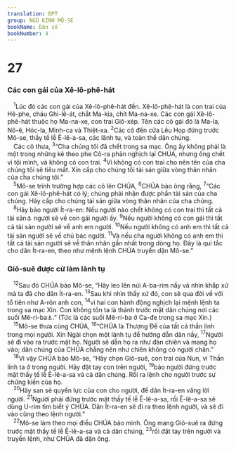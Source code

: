 ```yaml
---
translation: BPT
group: NGŨ KINH MÔ-SE
bookName: Dân số 
bookNumber: 4
---
```


<div class="title"><h1>27</h1><h3>Các con gái của Xê-lô-phê-hát</h3></div>
<span class="verse dan_27_1"> <sup>1</sup>Lúc đó các con gái của Xê-lô-phê-hát đến. Xê-lô-phê-hát là con trai của Hê-phe, cháu Ghi-lê-át, chắt Ma-kia, chít Ma-na-xe. Các con gái Xê-lô-phê-hát thuộc họ Ma-na-xe, con trai Giô-xép. Tên các cô gái đó là Ma-la, Nô-ê, Hóc-la, Minh-ca và Thiệt-xa.</span>
<span class="verse dan_27_2"><sup>2</sup>Các cô đến cửa Lều Họp đứng trước Mô-se, thầy tế lễ Ê-lê-a-sa, các lãnh tụ, và toàn thể dân chúng.<br/> Các cô thưa,</span>
<span class="verse dan_27_3"><sup>3</sup>“Cha chúng tôi đã chết trong sa mạc. Ông ấy không phải là một trong những kẻ theo phe Cô-ra phản nghịch lại CHÚA, nhưng ông chết vì tội mình, và không có con trai.</span>
<span class="verse dan_27_4"><sup>4</sup>Vì không có con trai cho nên tên của cha chúng tôi sẽ tiêu mất. Xin cấp cho chúng tôi tài sản giữa vòng thân nhân của cha chúng tôi.”<br/></span>
<span class="verse dan_27_5"> <sup>5</sup>Mô-se trình trường hợp các cô lên CHÚA,</span>
<span class="verse dan_27_6"><sup>6</sup>CHÚA bảo ông rằng,</span>
<span class="verse dan_27_7"><sup>7</sup>“Các con gái Xê-lô-phê-hát có lý; chúng phải nhận được phần tài sản của cha chúng. Hãy cấp cho chúng tài sản giữa vòng thân nhân của cha chúng.<br/></span>
<span class="verse dan_27_8"> <sup>8</sup>Hãy bảo người Ít-ra-en: Nếu người nào chết không có con trai thì tất cả tài sản<a data-toggle="tooltip" data-placement="bottom" title="Của hương hoả, đất đai …">⚓</a> người sẽ về con gái người ấy.</span>
<span class="verse dan_27_9"><sup>9</sup>Nếu người không có con gái thì tất cả tài sản người sẽ về anh em người.</span>
<span class="verse dan_27_10"><sup>10</sup>Nếu người không có anh em thì tất cả tài sản người sẽ về chú bác người.</span>
<span class="verse dan_27_11"><sup>11</sup>Và nếu cha người không có anh em thì tất cả tài sản người sẽ về thân nhân gần nhất trong dòng họ. Đây là qui tắc cho dân Ít-ra-en, theo như mệnh lệnh CHÚA truyền dặn Mô-se.”<br/></span>
<div class="title"><h3>Giô-suê được cử làm lãnh tụ</h3></div>
<span class="verse dan_27_12"> <sup>12</sup>Sau đó CHÚA bảo Mô-se, “Hãy leo lên núi A-ba-rim nầy và nhìn khắp xứ mà ta đã cho dân Ít-ra-en.</span>
<span class="verse dan_27_13"><sup>13</sup>Sau khi nhìn thấy xứ đó, con sẽ qua đời về với tổ tiên như A-rôn anh con,</span>
<span class="verse dan_27_14"><sup>14</sup>vì hai con hành động nghịch lại mệnh lệnh ta trong sa mạc Xin. Con không tôn ta là thánh trước mặt dân chúng nơi các suối Mê-ri-ba<a data-toggle="tooltip" data-placement="bottom" title="Hay “suối phản loạn.”">⚓</a>.” (Tức là các suối Mê-ri-ba ở Ca-đe trong sa mạc Xin.)<br/></span>
<span class="verse dan_27_15"> <sup>15</sup>Mô-se thưa cùng CHÚA,</span>
<span class="verse dan_27_16"><sup>16</sup>“CHÚA là Thượng Đế của tất cả thần linh trong mọi người. Xin Ngài chọn một lãnh tụ để hướng dẫn dân nầy,</span>
<span class="verse dan_27_17"><sup>17</sup>Người sẽ đi vào ra trước mặt họ. Người sẽ dẫn họ ra như đàn chiên và mang họ vào; dân chúng của CHÚA chẳng nên như chiên không có người chăn.”<br/></span>
<span class="verse dan_27_18"> <sup>18</sup>Vì vậy CHÚA bảo Mô-se, “Hãy chọn Giô-suê, con trai của Nun, vì Thần linh ta ở trong người. Hãy đặt tay con trên người,</span>
<span class="verse dan_27_19"><sup>19</sup>bảo người đứng trước mặt thầy tế lễ Ê-lê-a-sa và cả dân chúng. Rồi ra lệnh cho người trước sự chứng kiến của họ.<br/></span>
<span class="verse dan_27_20"> <sup>20</sup>Hãy san sẻ quyền lực của con cho người, để dân Ít-ra-en vâng lời người.</span>
<span class="verse dan_27_21"><sup>21</sup>Người phải đứng trước mặt thầy tế lễ Ê-lê-a-sa, rồi Ê-lê-a-sa sẽ dùng U-rim tìm biết ý CHÚA. Dân Ít-ra-en sẽ đi ra theo lệnh người, và sẽ đi vào cũng theo lệnh người.”<br/></span>
<span class="verse dan_27_22"> <sup>22</sup>Mô-se làm theo mọi điều CHÚA bảo mình. Ông mang Giô-suê ra đứng trước mặt thầy tế lễ Ê-lê-a-sa và cả dân chúng,</span>
<span class="verse dan_27_23"><sup>23</sup>rồi đặt tay trên người và truyền lệnh, như CHÚA đã dặn ông.<br/></span>
